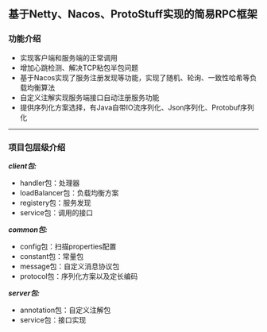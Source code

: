 ## 基于Netty、Nacos、ProtoStuff实现的简易RPC框架

### 功能介绍

- 实现客户端和服务端的正常调用
- 增加心跳检测、解决TCP粘包半包问题
- 基于Nacos实现了服务注册发现等功能，实现了随机、轮询、一致性哈希等负载均衡算法
- 自定义注解实现服务端接口自动注册服务功能
- 提供序列化方案选择，有Java自带IO流序列化、Json序列化、Protobuf序列化

---

### 项目包层级介绍

***client包:***

- handler包：处理器
- loadBalancer包：负载均衡方案
- registery包：服务发现
- service包：调用的接口

***common包:***

- config包：扫描properties配置
- constant包：常量包
- message包：自定义消息协议包
- protocol包：序列化方案以及定长编码

***server包:***

- annotation包：自定义注解包
- service包：接口实现
